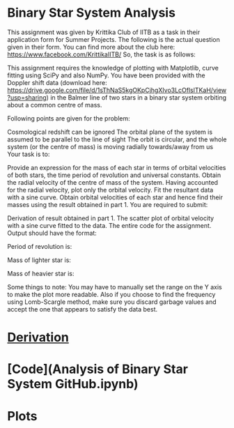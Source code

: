 # Binary Star System Analysis
 This assignment was given by Krittika Club of IITB as a task in their application form for Summer Projects. The following is the actual question given in their form. You can find more about the club here: https://www.facebook.com/KrittikaIITB/
So, the task is as follows:

This assignment requires the knowledge of plotting with Matplotlib, curve fitting using SciPy and also NumPy. You have been provided with the Doppler shift data (download here: https://drive.google.com/file/d/1sThNaS5kgOKpCjhgXIvo3LcOflslTKaH/view?usp=sharing) in the Balmer line of two stars in a binary star system orbiting about a common centre of mass.

Following points are given for the problem:

Cosmological redshift can be ignored
The orbital plane of the system is assumed to be parallel to the line of sight
The orbit is circular, and the whole system (or the centre of mass) is moving radially towards/away from us
Your task is to:

Provide an expression for the mass of each star in terms of orbital velocities of both stars, the time period of revolution and universal constants.
Obtain the radial velocity of the centre of mass of the system.
Having accounted for the radial velocity, plot only the orbital velocity. Fit the resultant data with a sine curve.
Obtain orbital velocities of each star and hence find their masses using the result obtained in part 1.
You are required to submit:

Derivation of result obtained in part 1.
The scatter plot of orbital velocity with a sine curve fitted to the data.
The entire code for the assignment. Output should have the format:

Period of revolution is:

Mass of lighter star is:

Mass of heavier star is:

Some things to note: You may have to manually set the range on the Y axis to make the plot more readable. Also if you choose to find the frequency using Lomb-Scargle method, make sure you discard garbage values and accept the one that appears to satisfy the data best.


# [Derivation](Derivation_of_Mass_of_Stars_of_Binary_Star_System.pdf)
# [Code](Analysis of Binary Star System GitHub.ipynb)
# Plots
